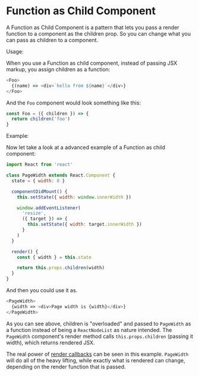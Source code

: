 # Function as Child Component

A Function as Child Component is a pattern that lets you pass a render function to a component as the children prop. So you can change what you can pass as children to a component.

Usage:

When you use a Function as child component, instead of passing JSX markup, you assign children as a function:

```js
<Foo>
  {(name) => <div>`hello from ${name}`</div>}
</Foo>
```

And the `Foo` component would look something like this:

```js
const Foo = ({ children }) => {
  return children('foo')
}
```

Example:

Now let take a look at a advanced example of a Function as child component:

```js
import React from 'react'

class PageWidth extends React.Component {
  state = { width: 0 }

  componentDidMount() {
    this.setState({ width: window.innerWidth })

    window.addEventListener(
      'resize',
      ({ target }) => {
        this.setState({ width: target.innerWidth })
      }
    )
  }

  render() {
    const { width } = this.state

    return this.props.children(width)
  }
}
```

And then you could use it as.

```js
<PageWidth>
  {width => <div>Page width is {width}</div>}
</PageWidth>
```

As you can see above, children is "overloaded" and passed to `PageWidth` as a function instead of being a `ReactNodeList` as nature intended. The `PageWidth` component's render method calls `this.props.children` (passing it width), which returns rendered JSX.

The real power of [render callbacks](render-callback.md) can be seen in this example. `PageWidth` will do all of the heavy lifting, while exactly what is rendered can change, depending on the render function that is passed.
